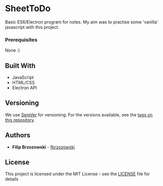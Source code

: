 # SheetToDo

Basic ES6/Electron program for notes. My aim was to practise some 'vanilla' javascript with this project.

### Prerequisites

None :)

## Built With

* JavaScript
* HTML/CSS
* Electron API

## Versioning

We use [SemVer](http://semver.org/) for versioning. For the versions available, see the [tags on this repository](https://github.com/your/project/tags). 

## Authors

* **Filip Brzozowski** - [fbrzozowski](https://github.com/fbrzozowski)


## License

This project is licensed under the MIT License - see the [LICENSE](LICENSE) file for details
